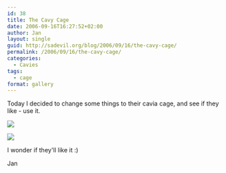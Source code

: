 ```yaml
---
id: 38
title: The Cavy Cage
date: 2006-09-16T16:27:52+02:00
author: Jan
layout: single
guid: http://sadevil.org/blog/2006/09/16/the-cavy-cage/
permalink: /2006/09/16/the-cavy-cage/
categories:
  - Cavies
tags:
  - cage
format: gallery
---
```

Today I decided to change some things to their cavia cage, and see if they like - use it.

![](/assets/images/2006/09/IMG_2481-sm.jpg)

![](/assets/images/2006/09/IMG_2482-sm.jpg)

I wonder if they'll like it :)

Jan